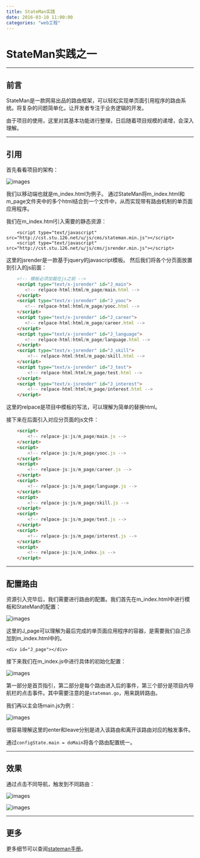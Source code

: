```yaml
---
title: StateMan实践
date: 2016-03-10 11:00:00
categories: "web工程"
---
```

# StateMan实践之一


---

## **前言**

StateMan是一款网易出品的路由框架，可以轻松实现单页面引用程序的路由系统。将复杂的问题简单化，让开发者专注于业务逻辑的开发。

由于项目的使用，这里对其基本功能进行整理，日后随着项目规模的递增，会深入理解。

---

## **引用**

首先看看项目的架构：

![images](StateMan实践/1-1.png)

我们以移动端也就是m_index.html为例子。
通过StateMan将m_index.html和m_page文件夹中的多个html结合到一个文件中，从而实现带有路由机制的单页面应用程序。

我们在m_index.html引入需要的静态资源：
```
    <script type="text/javascript" src="http://cst.stu.126.net/u/js/cms/stateman.min.js"></script>
    <script type="text/javascript" src="http://cst.stu.126.net/u/js/cms/jsrender.min.js"></script>
```

这里的jsrender是一款基于jquery的javascript模板。
然后我们将各个分页面放置到引入的js前面：
``` html
	<!-- 模板必须加载在js之前 -->
    <script type="text/x-jsrender" id="J_main">
       <!-- relpace-html:html/m_page/main.html -->
    </script>
    <script type="text/x-jsrender" id="J_yooc">
       <!-- relpace-html:html/m_page/yooc.html -->
    </script>    
    <script type="text/x-jsrender" id="J_career">
       <!-- relpace-html:html/m_page/career.html -->
    </script>
    <script type="text/x-jsrender" id="J_language">
       <!-- relpace-html:html/m_page/language.html -->
    </script>
    <script type="text/x-jsrender" id="J_skill">
        <!-- relpace-html:html/m_page/skill.html -->
    </script>
    <script type="text/x-jsrender" id="J_test">
        <!-- relpace-html:html/m_page/test.html -->
    </script>
    <script type="text/x-jsrender" id="J_interest">
        <!-- relpace-html:html/m_page/interest.html -->
    </script>
```

这里的relpace是项目中模板的写法，可以理解为简单的替换html。

接下来在后面引入对应分页面的js文件：

``` html
    <script>
        <!-- relpace-js:js/m_page/main.js -->
    </script>
    <script>
        <!-- relpace-js:js/m_page/yooc.js -->
    </script>
    <script>
        <!-- relpace-js:js/m_page/career.js -->
    </script>
    <script>
        <!-- relpace-js:js/m_page/language.js -->
    </script>
    <script>
        <!-- relpace-js:js/m_page/skill.js -->
    </script>
    <script>
        <!-- relpace-js:js/m_page/test.js -->
    </script>
    <script>  
        <!-- relpace-js:js/m_page/interest.js -->
    </script>  
    <script>
        <!-- relpace-js:js/m_index.js -->
    </script> 
```

---

## **配置路由**

资源引入完毕后，我们需要进行路由的配置。我们首先在m_index.html中进行模板和StateMan的配置：

![images](StateMan实践/1-2.png)

这里的J_page可以理解为最后完成的单页面应用程序的容器，是需要我们自己添加到m_index.html中的。

```
<div id="J_page"></div>  
```

接下来我们在m_index.js中进行具体的初始化配置：

![images](StateMan实践/1-3.png)

第一部分是首页指引，第二部分是每个路由进入后的事件，第三个部分是项目内导航栏的点击事件。其中需要注意的是`stateman.go`，用来跳转路由。

我们再以主会场main.js为例：

![images](StateMan实践/1-4.png)

很容易理解这里的enter和leave分别是进入该路由和离开该路由对应的触发事件。

通过`configState.main = doMain`将各个路由配置统一。

---

## **效果**

通过点击不同导航，触发到不同路由：

![images](StateMan实践/1-5.png)

![images](StateMan实践/1-6.png)

---

## **更多**

更多细节可以查阅[stateman手册][1]。



  [1]: http://leeluolee.github.io/stateman/?API-zh=undefined&doc=API&lang=zh